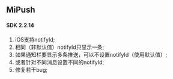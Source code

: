 ## MiPush

#### SDK 2.2.14
1. iOS支持notifyId;
2. 相同（非默认值）notifyId只显示一条;
3. 如果通知栏要显示多条推送，可以不设置notifyId（使用默认值）;
4. 或者针对不同消息设置不同的notifyId​;
5. 修复若干bug;